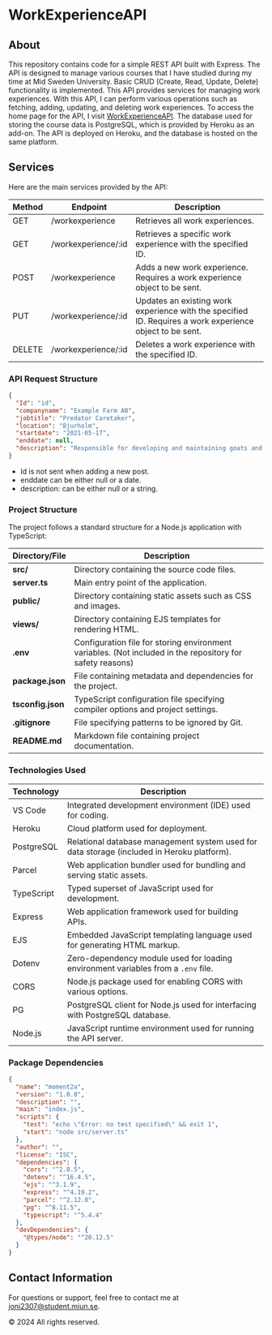# WorkExperienceAPI

## About

This repository contains code for a simple REST API built with Express. The API is designed to manage various courses that I have studied during my time at Mid Sweden University. Basic CRUD (Create, Read, Update, Delete) functionality is implemented. This API provides services for managing work experiences. With this API, I can perform various operations such as fetching, adding, updating, and deleting work experiences. To access the home page for the API, I visit [WorkExperienceAPI](https://jn2307-api-server-8db335f8b5ca.herokuapp.com/). The database used for storing the course data is PostgreSQL, which is provided by Heroku as an add-on. The API is deployed on Heroku, and the database is hosted on the same platform.

## Services

Here are the main services provided by the API:

| Method | Endpoint                        | Description                                                   |
|--------|---------------------------------|---------------------------------------------------------------|
| GET    | /workexperience                 | Retrieves all work experiences.                               |
| GET    | /workexperience/:id             | Retrieves a specific work experience with the specified ID.  |
| POST   | /workexperience                 | Adds a new work experience. Requires a work experience object to be sent. |
| PUT    | /workexperience/:id             | Updates an existing work experience with the specified ID. Requires a work experience object to be sent. |
| DELETE | /workexperience/:id             | Deletes a work experience with the specified ID.             |

### API Request Structure

```json
{
  "Id": "id",
  "companyname": "Example Farm AB",
  "jobtitle": "Predator Caretaker",
  "location": "Bjurholm",
  "startdate": "2021-05-17",
  "enddate": null,
  "description": "Responsible for developing and maintaining goats and sheep."
}
```
* Id is not sent when adding a new post.
* enddate can be either null or a date.
* description: can be either null or a string.



### Project Structure

The project follows a standard structure for a Node.js application with TypeScript:

| Directory/File | Description |
|----------------|-------------|
| **src/**       | Directory containing the source code files. |
| **server.ts**  | Main entry point of the application. |
| **public/**    | Directory containing static assets such as CSS and images. |
| **views/**     | Directory containing EJS templates for rendering HTML. |
| **.env**       | Configuration file for storing environment variables. (Not included in the repository for safety reasons) |
| **package.json** | File containing metadata and dependencies for the project. |
| **tsconfig.json** | TypeScript configuration file specifying compiler options and project settings. |
| **.gitignore** | File specifying patterns to be ignored by Git. |
| **README.md**  | Markdown file containing project documentation. |

### Technologies Used

| Technology   | Description                                                                   |
|--------------|-------------------------------------------------------------------------------|
| VS Code      | Integrated development environment (IDE) used for coding.                     |
| Heroku       | Cloud platform used for deployment.                                           |
| PostgreSQL   | Relational database management system used for data storage (included in Heroku platform). |
| Parcel       | Web application bundler used for bundling and serving static assets.           |
| TypeScript   | Typed superset of JavaScript used for development.                             |
| Express      | Web application framework used for building APIs.                              |
| EJS          | Embedded JavaScript templating language used for generating HTML markup.       |
| Dotenv       | Zero-dependency module used for loading environment variables from a `.env` file. |
| CORS         | Node.js package used for enabling CORS with various options.                  |
| PG           | PostgreSQL client for Node.js used for interfacing with PostgreSQL database.  |
| Node.js      | JavaScript runtime environment used for running the API server.                |

### Package Dependencies

```json
{
  "name": "moment2a",
  "version": "1.0.0",
  "description": "",
  "main": "index.js",
  "scripts": {
    "test": "echo \"Error: no test specified\" && exit 1",
    "start": "node src/server.ts"
  },
  "author": "",
  "license": "ISC",
  "dependencies": {
    "cors": "^2.8.5",
    "dotenv": "^16.4.5",
    "ejs": "^3.1.9",
    "express": "^4.19.2",
    "parcel": "^2.12.0",
    "pg": "^8.11.5",
    "typescript": "^5.4.4"
  },
  "devDependencies": {
    "@types/node": "^20.12.5"
  }
}
```

## Contact Information

For questions or support, feel free to contact me at [joni2307@student.miun.se](mailto:joni2307@student.miun.se).

&copy; 2024 All rights reserved.
